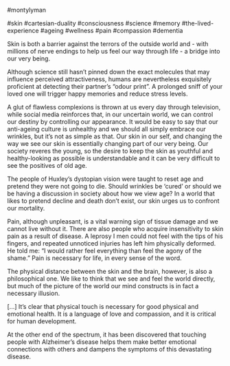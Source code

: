 #montylyman

#skin #cartesian-duality #consciousness #science #memory #the-lived-experience #ageing #wellness #pain #compassion #dementia 

Skin is both a barrier against the terrors of the outside world and - with millions of nerve endings to help us feel our way through life - a bridge into our very being.

Although science still hasn’t pinned down the exact molecules that may influence perceived attractiveness, humans are nevertheless exquisitely proficient at detecting their partner’s “odour print”. A prolonged sniff of your loved one will trigger happy memories and reduce stress levels.

A glut of flawless complexions is thrown at us every day through television, while social media reinforces that, in our uncertain world, we can control our destiny by controlling our appearance. It would be easy to say that our anti-ageing culture is unhealthy and we should all simply embrace our wrinkles, but it’s not as simple as that. Our skin in our self, and changing the way we see our skin is essentially changing part of our very being. Our society reveres the young, so the desire to keep the skin as youthful and healthy-looking as possible is understandable and it can be very difficult to see the positives of old age. 

The people of Huxley’s dystopian vision were taught to reset age and pretend they were not going to die. Should wrinkles be ‘cured’ or should we be having a discussion in society about how we view age? In a world that likes to pretend decline and death don’t exist, our skin urges us to confront our mortality.

Pain, although unpleasant, is a vital warning sign of tissue damage and we cannot live without it. There are also people who acquire insensitivity to skin pain as a result of disease. A leprosy I men could not feel with the tips of his fingers, and repeated unnoticed injuries has left him physically deformed. He told me: “I would rather feel everything than feel the agony of the shame.” Pain is necessary for life, in every sense of the word. 

The physical distance between the skin and the brain, however, is also a philosophical one. We like to think that we see and feel the world directly, but much of the picture of the world our mind constructs is in fact a necessary illusion. 

\[...\] It’s clear that physical touch is necessary for good physical and emotional health. It is a language of love and compassion, and it is critical for human development.

At the other end of the spectrum, it has been discovered that touching people with Alzheimer’s disease helps them make better emotional connections with others and dampens the symptoms of this devastating disease.
